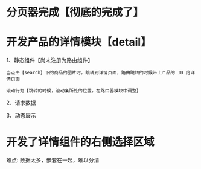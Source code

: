 # 分页器完成【彻底的完成了】

# 开发产品的详情模块【detail】

1、静态组件【尚未注册为路由组件】

    当点击【search】下的商品的图片时，跳转到详情页面，路由跳转的时候带上产品的 ID 给详情页面

    滚动行为【跳转的时候，滚动条所处的位置，在路由器模块中调整】

2、请求数据

3、动态展示

# 开发了详情组件的右侧选择区域

难点: 数据太多，嵌套在一起，难以分清